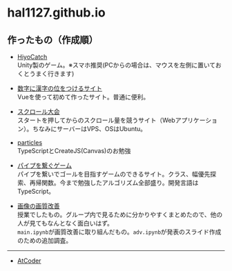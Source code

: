 # hal1127.github.io

## 作ったもの（作成順）

- [HiyoCatch](https://hiyocatch.netlify.app/) <br>
Unity製のゲーム。※スマホ推奨(PCからの場合は、マウスを左側に置いておくとうまく行きます)

- [数字に漢字の位をつけるサイト](https://add-keta.netlify.app/) <br>
Vueを使って初めて作ったサイト。普通に便利。

- [スクロール大会](https://scroll-tournament.halucky.net/) <br>
スタートを押してからのスクロール量を競うサイト（Webアプリケーション）。ちなみにサーバーはVPS、OSはUbuntu。

- [particles](https://hal1127.github.io/particles) <br>
TypeScriptとCreateJS(Canvas)のお勉強

- [パイプを繋ぐゲーム](https://hal1127.github.io/pipe-game) <br>
パイプを繋いでゴールを目指すゲームのできるサイト。クラス、幅優先探索、再帰関数。今まで勉強したアルゴリズム全部盛り。開発言語はTypeScript。

- [画像の画質改善](https://github.com/hal1127/engineering_design_ryukyu/tree/main/prod)<br>
授業でしたもの。グループ内で見るために分かりやすくまとめたので、他の人が見てもなんとなく面白いはず。<br>
`main.ipynb`が画質改善に取り組んだもの。`adv.ipynb`が発表のスライド作成のための追加調査。

---

- [AtCoder](https://atcoder.jp/users/Haruki11)
